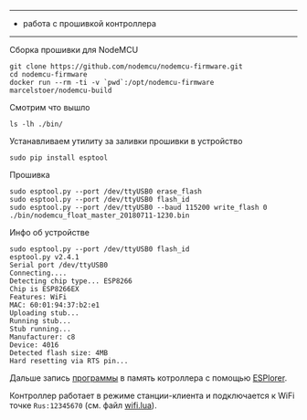 ------------------------------
* работа с прошивкой контроллера
------------------------------

Сборка прошивки для NodeMCU
```
git clone https://github.com/nodemcu/nodemcu-firmware.git
cd nodemcu-firmware
docker run --rm -ti -v `pwd`:/opt/nodemcu-firmware marcelstoer/nodemcu-build
```

Смотрим что вышло
```
ls -lh ./bin/
```

Устанавливаем утилиту за заливки прошивки в устройство
```
sudo pip install esptool
```

Прошивка
```
sudo esptool.py --port /dev/ttyUSB0 erase_flash
sudo esptool.py --port /dev/ttyUSB0 flash_id
sudo esptool.py --port /dev/ttyUSB0 --baud 115200 write_flash 0 ./bin/nodemcu_float_master_20180711-1230.bin
```

Инфо об устройстве
```
sudo esptool.py --port /dev/ttyUSB0 flash_id
esptool.py v2.4.1
Serial port /dev/ttyUSB0
Connecting....
Detecting chip type... ESP8266
Chip is ESP8266EX
Features: WiFi
MAC: 60:01:94:37:b2:e1
Uploading stub...
Running stub...
Stub running...
Manufacturer: c8
Device: 4016
Detected flash size: 4MB
Hard resetting via RTS pin...
```

Дальше запись [программы](nodemcu/program) в память котроллера с помощью [ESPlorer](nodemcu/ESPlorer).

Контроллер работает в режиме станции-клиента и подключается к WiFi точке `Rus:12345670` (см. файл [wifi.lua](nodemcu/program/wifi.lua)).
